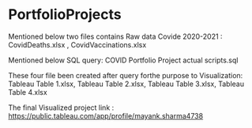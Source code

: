 # PortfolioProjects

Mentioned below two files contains Raw data Covide 2020-2021 :
CovidDeaths.xlsx , 
CovidVaccinations.xlsx

Mentioned below SQL query:
COVID Portfolio Project actual scripts.sql


These four file been created after query forthe purpose to Visualization:
Tableau Table 1.xlsx,
 Tableau Table 2.xlsx,
 Tableau Table 3.xlsx,
 Tableau Table 4.xlsx

The final Visualized project link :
 https://public.tableau.com/app/profile/mayank.sharma4738
